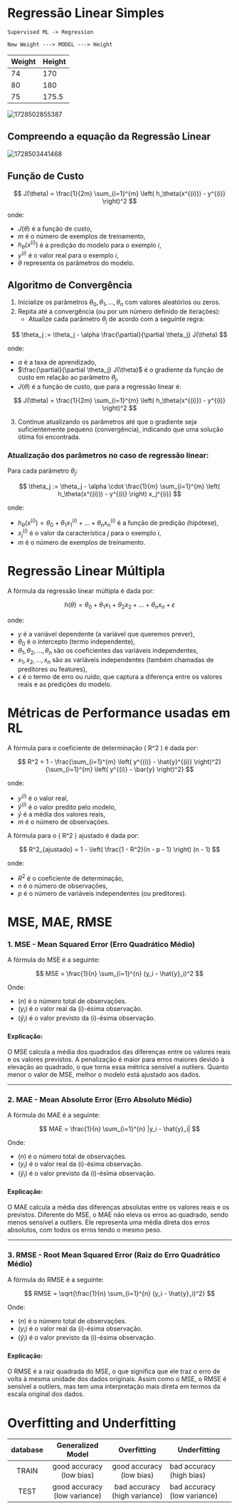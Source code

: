 # Regressão Linear Simples

`Supervised ML -> Regression`

`New Weight ---> MODEL ---> Height`

| Weight | Height |
| ------ | ------ |
| 74     | 170    |
| 80     | 180    |
| 75     | 175.5  |

![1728502855387](image/introduction/1728502855387.png)

## Compreendo a equação da Regressão Linear

![1728503441468](image/introduction/1728503441468.png)

## Função de Custo

$$
J(\theta) = \frac{1}{2m} \sum_{i=1}^{m} \left( h_\theta(x^{(i)}) - y^{(i)} \right)^2
$$

onde:

- $J(\theta)$ é a função de custo,
- $m$ é o número de exemplos de treinamento,
- $h_\theta(x^{(i)})$ é a predição do modelo para o exemplo $i$,
- $y^{(i)}$ é o valor real para o exemplo $i$,
- $\theta$ representa os parâmetros do modelo.

## Algoritmo de Convergência

1. Inicialize os parâmetros $\theta_0, \theta_1, \dots, \theta_n$ com valores aleatórios ou zeros.
2. Repita até a convergência (ou por um número definido de iterações):
   - Atualize cada parâmetro $\theta_j$ de acordo com a seguinte regra:

$$
\theta_j := \theta_j - \alpha \frac{\partial}{\partial \theta_j} J(\theta)
$$

   onde:

- $\alpha$ é a taxa de aprendizado,
- $\frac{\partial}{\partial \theta_j} J(\theta)$ é o gradiente da função de custo em relação ao parâmetro $\theta_j$,
- $J(\theta)$ é a função de custo, que para a regressão linear é:

$$
J(\theta) = \frac{1}{2m} \sum_{i=1}^{m} \left( h_\theta(x^{(i)}) - y^{(i)} \right)^2
$$

3. Continue atualizando os parâmetros até que o gradiente seja suficientemente pequeno (convergência), indicando que uma solução ótima foi encontrada.

### Atualização dos parâmetros no caso de regressão linear:

Para cada parâmetro $\theta_j$:

$$
\theta_j := \theta_j - \alpha \cdot \frac{1}{m} \sum_{i=1}^{m} \left( h_\theta(x^{(i)}) - y^{(i)} \right) x_j^{(i)}
$$

onde:

- $h_\theta(x^{(i)}) = \theta_0 + \theta_1 x_1^{(i)} + \dots + \theta_n x_n^{(i)}$ é a função de predição (hipótese),
- $x_j^{(i)}$ é o valor da característica $j$ para o exemplo $i$,
- $m$ é o número de exemplos de treinamento.

# Regressão Linear Múltipla

A fórmula da regressão linear múltipla é dada por:

$$
h(\theta) = \theta_0 + \theta_1 x_1 + \theta_2 x_2 + \dots + \theta_n x_n + \epsilon
$$

onde:

- $y$ é a variável dependente (a variável que queremos prever),
- $\theta_0$ é o intercepto (termo independente),
- $\theta_1, \theta_2, \dots, \theta_n$ são os coeficientes das variáveis independentes,
- $x_1, x_2, \dots, x_n$ são as variáveis independentes (também chamadas de preditores ou features),
- $\epsilon$ é o termo de erro ou ruído, que captura a diferença entre os valores reais e as predições do modelo.

# Métricas de Performance usadas em RL

A fórmula para o coeficiente de determinação ( R^2 ) é dada por:

$$
R^2 = 1 - \frac{\sum_{i=1}^{m} \left( y^{(i)} - \hat{y}^{(i)} \right)^2}{\sum_{i=1}^{m} \left( y^{(i)} - \bar{y} \right)^2}
$$

onde:

- $y^{(i)}$ é o valor real,
- $\hat{y}^{(i)}$ é o valor predito pelo modelo,
- $\bar{y}$ é a média dos valores reais,
- $m$ é o número de observações.

A fórmula para o \( R^2 \) ajustado é dada por:

$$
R^2_{ajustado} = 1 - \left( \frac{1 - R^2}{n - p - 1} \right) (n - 1)
$$

onde:

- $R^2$ é o coeficiente de determinação,
- $n$ é o número de observações,
- $p$ é o número de variáveis independentes (ou preditores).

# MSE, MAE, RMSE

### 1. **MSE - Mean Squared Error (Erro Quadrático Médio)**

A fórmula do MSE é a seguinte:

$$
MSE = \frac{1}{n} \sum_{i=1}^{n} (y_i - \hat{y}_i)^2
$$

Onde:

- $( n )$ é o número total de observações.
- $( y_i )$ é o valor real da \(i\)-ésima observação.
- $( \hat{y}_i )$ é o valor previsto da \(i\)-ésima observação.

#### Explicação:

O MSE calcula a média dos quadrados das diferenças entre os valores reais e os valores previstos. A penalização é maior para erros maiores devido à elevação ao quadrado, o que torna essa métrica sensível a outliers. Quanto menor o valor de MSE, melhor o modelo está ajustado aos dados.

---

### 2. **MAE - Mean Absolute Error (Erro Absoluto Médio)**

A fórmula do MAE é a seguinte:

$$
MAE = \frac{1}{n} \sum_{i=1}^{n} |y_i - \hat{y}_i|
$$

Onde:

- $( n )$ é o número total de observações.
- $( y_i )$ é o valor real da \(i\)-ésima observação.
- $( \hat{y}_i )$ é o valor previsto da \(i\)-ésima observação.

#### Explicação:

O MAE calcula a média das diferenças absolutas entre os valores reais e os previstos. Diferente do MSE, o MAE não eleva os erros ao quadrado, sendo menos sensível a outliers. Ele representa uma média direta dos erros absolutos, com todos os erros tendo o mesmo peso.

---

### 3. **RMSE - Root Mean Squared Error (Raiz do Erro Quadrático Médio)**

A fórmula do RMSE é a seguinte:

$$
RMSE = \sqrt{\frac{1}{n} \sum_{i=1}^{n} (y_i - \hat{y}_i)^2}
$$

Onde:

- $( n )$ é o número total de observações.
- $( y_i )$ é o valor real da \(i\)-ésima observação.
- $( \hat{y}_i )$ é o valor previsto da \(i\)-ésima observação.

#### Explicação:

O RMSE é a raiz quadrada do MSE, o que significa que ele traz o erro de volta à mesma unidade dos dados originais. Assim como o MSE, o RMSE é sensível a outliers, mas tem uma interpretação mais direta em termos da escala original dos dados.

# Overfitting and Underfitting

| database |      Generalized Model      |         Overfitting         | Underfitting                 |
| :------: | :--------------------------: | :--------------------------: | ---------------------------- |
|  TRAIN  |   good accuracy (low bias)   |   good accuracy (low bias)   | bad accuracy (high bias)     |
|   TEST   | good accuracy (low variance) | bad accuracy (high variance) | bad accuracy (low variance) |
